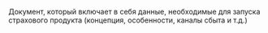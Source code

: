 Документ, который включает в себя данные, необходимые для запуска страхового продукта (концепция, особенности, каналы сбыта и т.д.)